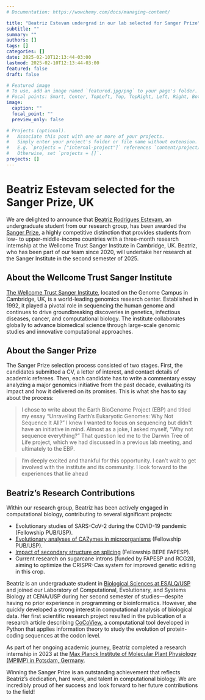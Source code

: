 ```yaml
---
# Documentation: https://wowchemy.com/docs/managing-content/

title: "Beatriz Estevam undergrad in our lab selected for Sanger Prize"
subtitle: ""
summary: ""
authors: []
tags: []
categories: []
date: 2025-02-10T12:13:44-03:00
lastmod: 2025-02-10T12:13:44-03:00
featured: false
draft: false

# Featured image
# To use, add an image named `featured.jpg/png` to your page's folder.
# Focal points: Smart, Center, TopLeft, Top, TopRight, Left, Right, BottomLeft, Bottom, BottomRight.
image:
  caption: ""
  focal_point: ""
  preview_only: false

# Projects (optional).
#   Associate this post with one or more of your projects.
#   Simply enter your project's folder or file name without extension.
#   E.g. `projects = ["internal-project"]` references `content/project/deep-learning/index.md`.
#   Otherwise, set `projects = []`.
projects: []
---
```


# Beatriz Estevam selected for the Sanger Prize, UK

We are delighted to announce that [Beatriz Rodrigues Estevam](/author/beatriz-rodrigues-estevam/), an undergraduate student from our research group, has been awarded the [Sanger Prize](https://www.sanger.ac.uk/about/study/the-sanger-prize/), a highly competitive distinction that provides students from low- to upper-middle-income countries with a three-month research internship at the Wellcome Trust Sanger Institute in Cambridge, UK. Beatriz, who has been part of our team since 2020, will undertake her research at the Sanger Institute in the second semester of 2025.

## About the Wellcome Trust Sanger Institute

[The Wellcome Trust Sanger Institute](https://www.sanger.ac.uk/), located on the Genome Campus in Cambridge, UK, is a world-leading genomics research center. Established in 1992, it played a pivotal role in sequencing the human genome and continues to drive groundbreaking discoveries in genetics, infectious diseases, cancer, and computational biology. The institute collaborates globally to advance biomedical science through large-scale genomic studies and innovative computational approaches.

## About the Sanger Prize

The Sanger Prize selection process consisted of two stages. First, the candidates submitted a CV, a letter of interest, and contact details of academic referees. Then, each candidate has to write a commentary essay analyzing a major genomics initiative from the past decade, evaluating its impact and how it delivered on its promises. This is what she has to say about the process:

> I chose to write about the Earth BioGenome Project (EBP) and titled my essay “Unraveling Earth’s Eukaryotic Genomes: Why Not Sequence It All?” I knew I wanted to focus on sequencing but didn't have an initiative in mind. Almost as a joke, I asked myself, “Why not sequence everything?” That question led me to the Darwin Tree of Life project, which we had discussed in a previous lab meeting, and ultimately to the EBP.

> I’m deeply excited and thankful for this opportunity. I can’t wait to get involved with the institute and its community. I look forward to the experiences that lie ahead

## Beatriz’s Research Contributions

Within our research group, Beatriz has been actively engaged in computational biology, contributing to several significant projects:

- Evolutionary studies of SARS-CoV-2 during the COVID-19 pandemic (Fellowship PUB/USP).
- [Evolutionary analyses of CAZymes in microorganisms](/project/cazymes_xylan-mannan/) (Fellowship PUB/USP).
- [Impact of secondary structure on splicing](/project/rna_structure_stability_impact_on_splicing/) (Fellowship BEPE FAPESP).
- Current research on sugarcane introns (funded by FAPESP and RCG2I), aiming to optimize the CRISPR-Cas system for improved genetic editing in this crop.

Beatriz is an undergraduate student in [Biological Sciences at ESALQ/USP](https://www.esalq.usp.br/graduacao/cursos/ciencias-biologicas) and joined our Laboratory of Computational, Evolutionary, and Systems Biology at CENA/USP during her second semester of studies—despite having no prior experience in programming or bioinformatics. However, she quickly developed a strong interest in computational analysis of biological data. Her first scientific research project resulted in the publication of a research article describing [CoCoView](https://www.sciencedirect.com/science/article/pii/S2215016122001832), a computational tool developed in Python that applies information theory to study the evolution of protein-coding sequences at the codon level.

As part of her ongoing academic journey, Beatriz completed a research internship in 2023 at the [Max Planck Institute of Molecular Plant Physiology (MPIMP) in Potsdam, Germany](https://www.mpimp-golm.mpg.de/).

Winning the Sanger Prize is an outstanding achievement that reflects Beatriz’s dedication, hard work, and talent in computational biology. We are incredibly proud of her success and look forward to her future contributions to the field!
